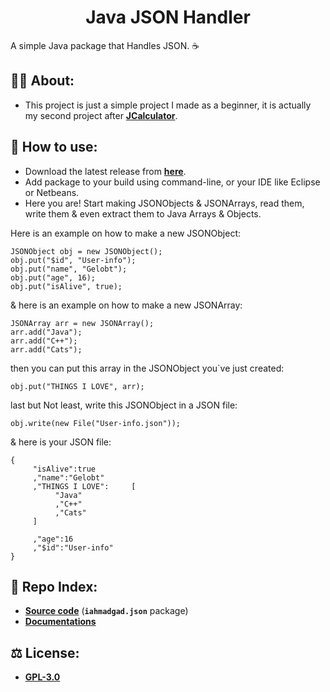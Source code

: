 <h1 align="center">Java JSON Handler
</h1>

A simple Java package that Handles JSON. ☕
## 💁‍♂️ About:
- This project is just a simple project I made as a beginner, it is actually my second project after [**JCalculator**](https://github.com/iAhmadGad/JCalculator).
## 🤔 How to use:
- Download the latest release from [**here**](https://github.com/iAhmadGad/Java-JSON-Handler/releases).
- Add package to your build using command-line, or your IDE like Eclipse or Netbeans.
- Here you are! Start making JSONObjects & JSONArrays, read them, write them & even extract them to Java Arrays & Objects.

Here is an example on how to make a new JSONObject:
```
JSONObject obj = new JSONObject();
obj.put("$id", "User-info");
obj.put("name", "Gelobt");
obj.put("age", 16);
obj.put("isAlive", true);
```
& here is an example on how to make a new JSONArray:
```
JSONArray arr = new JSONArray();
arr.add("Java");
arr.add("C++");
arr.add("Cats");
```
then you can put this array in the JSONObject you`ve just created:
```
obj.put("THINGS I LOVE", arr);
```
last but Not least, write this JSONObject in a JSON file:
```
obj.write(new File("User-info.json"));
```
& here is your JSON file:
```
{
     "isAlive":true
     ,"name":"Gelobt"
     ,"THINGS I LOVE":     [
          "Java"
          ,"C++"
          ,"Cats"
     ]

     ,"age":16
     ,"$id":"User-info"
}
```
## 📄 Repo Index:
- [**Source code**](https://github.com/iAhmadGad/Java-JSON-Handler/tree/main/src/iahmadgad/json) (**`iahmadgad.json`** package)
- [**Documentations**](https://github.com/iAhmadGad/Java-JSON-Handler/tree/main/docs)
## ⚖️ License:
- [**GPL-3.0**](https://github.com/iAhmadGad/Java-JSON-Handler/blob/main/LICENSE)
